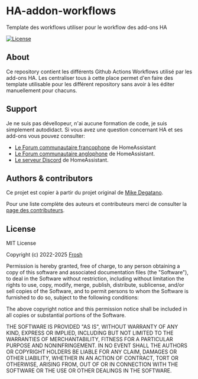 # HA-addon-workflows

Template des workflows utiliser pour le workflow des add-ons HA

[![License][license-shield]](LICENSE)

## About

Ce repository contient les différents Github Actions Workflows utilisé par les
add-ons HA. Les centraliser tous à cette place permet d'en faire des template
utilisable pour les différent repository sans avoir à les éditer manuellement
pour chacuns.

## Support

Je ne suis pas dévellopeur, n'ai aucune formation de code, je suis simplement autodidact.
Si vous avez une question concernant HA et ses add-ons vous pouvez consulter:

- [Le Forum communautaire francophone][hacf] de HomeAssistant
- [Le Forum communautaire anglophone][forum] de HomeAssistant.
- [Le serveur Discord][discord-ha] de HomeAssistant.

## Authors & contributors

Ce projet est copier à partir du projet original de [Mike Degatano][mike-degatano].

Pour une liste complète des auteurs et contributeurs merci de consulter
la [page des contributeurs][contributors].

## License

MIT License

Copyright (c) 2022-2025 [Frosh][Frosh]

Permission is hereby granted, free of charge, to any person obtaining a copy
of this software and associated documentation files (the "Software"), to deal
in the Software without restriction, including without limitation the rights
to use, copy, modify, merge, publish, distribute, sublicense, and/or sell
copies of the Software, and to permit persons to whom the Software is
furnished to do so, subject to the following conditions:

The above copyright notice and this permission notice shall be included in all
copies or substantial portions of the Software.

THE SOFTWARE IS PROVIDED "AS IS", WITHOUT WARRANTY OF ANY KIND, EXPRESS OR
IMPLIED, INCLUDING BUT NOT LIMITED TO THE WARRANTIES OF MERCHANTABILITY,
FITNESS FOR A PARTICULAR PURPOSE AND NONINFRINGEMENT. IN NO EVENT SHALL THE
AUTHORS OR COPYRIGHT HOLDERS BE LIABLE FOR ANY CLAIM, DAMAGES OR OTHER
LIABILITY, WHETHER IN AN ACTION OF CONTRACT, TORT OR OTHERWISE, ARISING FROM,
OUT OF OR IN CONNECTION WITH THE SOFTWARE OR THE USE OR OTHER DEALINGS IN THE
SOFTWARE.

[license-shield]: https://img.shields.io/github/license/casse-boubou/hassio-addons
[contributors]: https://github.com/mdegat01/addon-workflows/graphs/contributors
[discord-ha]: https://discord.gg/c5DvZ4e
[forum]: https://community.home-assistant.io
[hacf]: https://forum.hacf.fr/
[mike-degatano]: https://github.com/mdegat01/addon-workflows
[Frosh]: https://github.com/casse-boubou
